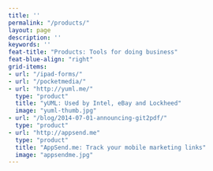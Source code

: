 ```yaml
---
title: ''
permalink: "/products/"
layout: page
description: ''
keywords: ''
feat-title: "Products: Tools for doing business"
feat-blue-align: "right"
grid-items:
- url: "/ipad-forms/"
- url: "/pocketmedia/"
- url: "http://yuml.me/"
  type: "product"
  title: "yUML: Used by Intel, eBay and Lockheed"
  image: "yuml-thumb.jpg"
- url: "/blog/2014-07-01-announcing-git2pdf/"
  type: "product"
- url: "http://appsend.me"
  type: "product"
  title: "AppSend.me: Track your mobile marketing links"
  image: "appsendme.jpg"
---
```


